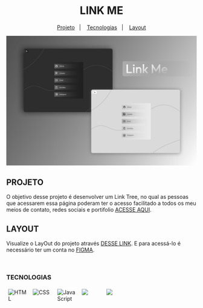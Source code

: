 
<h1 align="center"> LINK ME </h1>


<p align="center">
  <a href="#projeto ">Projeto</a>&nbsp;&nbsp;&nbsp;|&nbsp;&nbsp;&nbsp;
  <a href="#tecnologias">Tecnologias</a>&nbsp;&nbsp;&nbsp;|&nbsp;&nbsp;&nbsp;
  <a href="#layout">Layout</a>

  
</p>
<img src="asset/img/png/capa-projeto.png">  


## PROJETO
O objetivo desse projeto é desenvolver um Link Tree, no qual as pessoas que acessarem essa página poderam ter o acesso facilitado a todos
os meu meios de contato, redes sociais e portifolio [ACESSE AQUI](https://htppsvitor.github.io/LinkMy/).

## LAYOUT


Visualize o LayOut do projeto através [DESSE LINK](https://www.figma.com/file/DZRZQxmAeSB11KfyffqiDD/Project-(Meus-LInks-%2F-My-Links)?type=design&node-id=0%3A1&mode=design&t=SwxhRSUUPCDCdt0b-1). E para acessá-lo é necessário ter um conta no [FIGMA](https://figma.com).

<br>

### TECNOLOGIAS 
<div style="display:flex; gap:5px;">
   <img style="width:50px; margin:5px;" src="https://cdn-icons-png.flaticon.com/128/732/732212.png" alt="HTML">

   <img style="width:50px; margin:5px;" src="https://cdn-icons-png.flaticon.com/128/732/732190.png" alt="CSS">

   <img style="width:50px; margin:5px;" src="https://logospng.org/download/javascript/logo-javascript-1024.png" alt="Java Script">
  
   <img style="width:50px; margin:5px;" src="https://git-scm.com/images/logos/downloads/Git-Icon-1788C.png">

   <img style="width:50px; margin:5px;" src="https://4.bp.blogspot.com/-LiJZ5I8E7K8/XIe_GeI5glI/AAAAAAAAIuw/4Awu8j8r0P8TKBXzyxyslHEfplOlK9-6QCK4BGAYYCw/s1600/icon%2Bfigma%2Bvector.png">
</div>